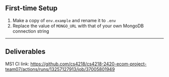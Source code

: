 ## First-time Setup

1. Make a copy of `env.example` and rename it to `.env`
1. Replace the value of `MONGO_URL` with that of your own MongoDB connection string

---

## Deliverables

MS1 CI link: https://github.com/cs4218/cs4218-2420-ecom-project-team07/actions/runs/13257127913/job/37005801949
